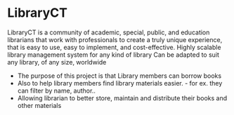 # LibraryCT
LibraryCT is a community of academic, special, public, and education librarians that work with professionals to create a truly unique experience,
that is easy to use, easy to implement, and cost-effective.
Highly scalable library management system for any kind of library
Can be adapted to suit any library, of any size, worldwide
- The purpose of this project is that Library members can borrow books
- Also to help library members find library materials easier. - for ex. they can filter by name, author..
- Allowing librarian to better store, maintain and distribute their books and other materials 
